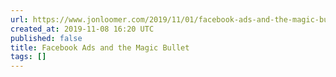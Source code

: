 ```yaml
---
url: https://www.jonloomer.com/2019/11/01/facebook-ads-and-the-magic-bullet/
created_at: 2019-11-08 16:20 UTC
published: false
title: Facebook Ads and the Magic Bullet
tags: []
---
```



